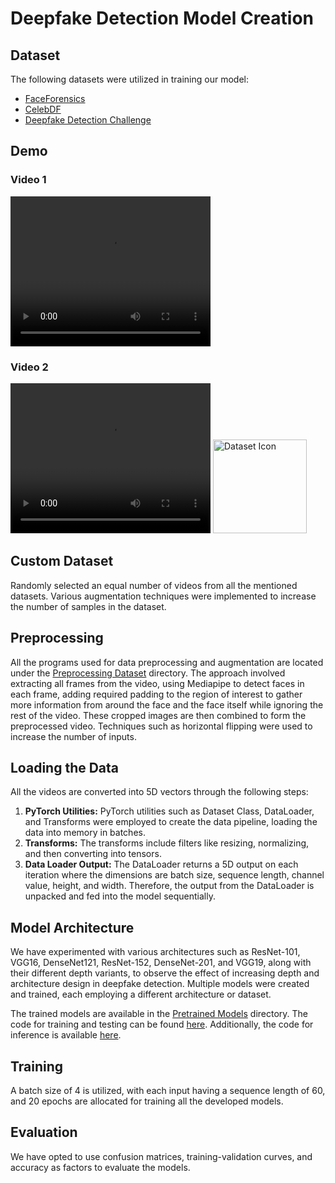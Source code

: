<!-- Header Section -->
# Deepfake Detection Model Creation


<!-- Dataset Section -->
## Dataset
The following datasets were utilized in training our model:
- [FaceForensics](https://github.com/ondyari/FaceForensics)
- [CelebDF](https://github.com/yuezunli/celeb-deepfakeforensics)
- [Deepfake Detection Challenge](https://www.kaggle.com/c/deepfake-detection-challenge/data)


## Demo

### Video 1
<video width="320" height="240" controls>
  <source src="https://github.com/teamStarks18/DeepfakeDetection/blob/main/images/id0_0000.mp4" type="video/mp4">
  Your browser does not support the video tag.
</video>

### Video 2
<video width="320" height="240" controls>
  <source src="https://github.com/teamStarks18/DeepfakeDetection/blob/main/images/id0_id1_0005.mp4" type="video/mp4">
  Your browser does not support the video tag.
</video>


<!-- Dataset Icon -->
<img src="https://github.com/teamStarks18/DeepfakeDetection/blob/main/images/dataseticon.png" alt="Dataset Icon" width="150" height="150">

## Custom Dataset
Randomly selected an equal number of videos from all the mentioned datasets. Various augmentation techniques were implemented to increase the number of samples in the dataset.

## Preprocessing
All the programs used for data preprocessing and augmentation are located under the [Preprocessing Dataset](https://github.com/teamStarks18/DeepfakeDetection/tree/main/Model%20Creation/preprocessing_dataset) directory. The approach involved extracting all frames from the video, using Mediapipe to detect faces in each frame, adding required padding to the region of interest to gather more information from around the face and the face itself while ignoring the rest of the video. These cropped images are then combined to form the preprocessed video. Techniques such as horizontal flipping were used to increase the number of inputs.

<!-- Loading Data Section -->
## Loading the Data
All the videos are converted into 5D vectors through the following steps:
1. **PyTorch Utilities:** PyTorch utilities such as Dataset Class, DataLoader, and Transforms were employed to create the data pipeline, loading the data into memory in batches.
2. **Transforms:** The transforms include filters like resizing, normalizing, and then converting into tensors.
3. **Data Loader Output:** The DataLoader returns a 5D output on each iteration where the dimensions are batch size, sequence length, channel value, height, and width. Therefore, the output from the DataLoader is unpacked and fed into the model sequentially.

<!-- Model Architecture Section -->
## Model Architecture
We have experimented with various architectures such as ResNet-101, VGG16, DenseNet121, ResNet-152, DenseNet-201, and VGG19, along with their different depth variants, to observe the effect of increasing depth and architecture design in deepfake detection. Multiple models were created and trained, each employing a different architecture or dataset.

<!-- Pretrained Models and Code Links -->
The trained models are available in the [Pretrained Models](https://drive.google.com/drive/folders/1o4lNbL9odOtQoXiELppH3z4IUuAV30fn?usp=sharing) directory. The code for training and testing can be found [here](https://github.com/teamStarks18/DeepfakeDetection/blob/main/Model%20Creation/train.ipynb). Additionally, the code for inference is available [here](https://github.com/teamStarks18/DeepfakeDetection/blob/main/Model%20Creation/inference.py).

<!-- Training Section -->
## Training
A batch size of 4 is utilized, with each input having a sequence length of 60, and 20 epochs are allocated for training all the developed models.

<!-- Evaluation Section -->
## Evaluation
We have opted to use confusion matrices, training-validation curves, and accuracy as factors to evaluate the models.
